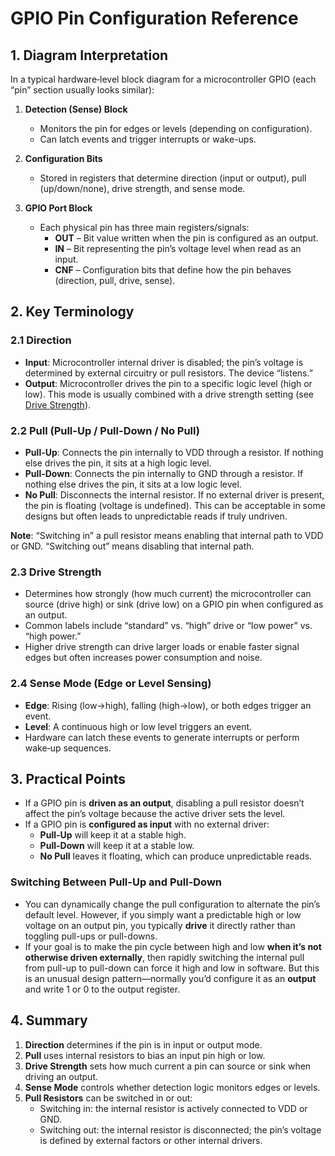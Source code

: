 # GPIO Pin Configuration Reference

## 1. Diagram Interpretation

In a typical hardware‐level block diagram for a microcontroller GPIO (each “pin” section usually looks similar):

1. **Detection (Sense) Block**  
   - Monitors the pin for edges or levels (depending on configuration).  
   - Can latch events and trigger interrupts or wake-ups.

2. **Configuration Bits**  
   - Stored in registers that determine direction (input or output), pull (up/down/none), drive strength, and sense mode.

3. **GPIO Port Block**  
   - Each physical pin has three main registers/signals:
     - **OUT** – Bit value written when the pin is configured as an output.
     - **IN** – Bit representing the pin’s voltage level when read as an input.
     - **CNF** – Configuration bits that define how the pin behaves (direction, pull, drive, sense).

## 2. Key Terminology

### 2.1 Direction
- **Input**: Microcontroller internal driver is disabled; the pin’s voltage is determined by external circuitry or pull resistors. The device “listens.”
- **Output**: Microcontroller drives the pin to a specific logic level (high or low). This mode is usually combined with a drive strength setting (see [Drive Strength](#23-drive-strength)).

### 2.2 Pull (Pull-Up / Pull-Down / No Pull)
- **Pull-Up**: Connects the pin internally to VDD through a resistor. If nothing else drives the pin, it sits at a high logic level.
- **Pull-Down**: Connects the pin internally to GND through a resistor. If nothing else drives the pin, it sits at a low logic level.
- **No Pull**: Disconnects the internal resistor. If no external driver is present, the pin is floating (voltage is undefined). This can be acceptable in some designs but often leads to unpredictable reads if truly undriven.

**Note**: “Switching in” a pull resistor means enabling that internal path to VDD or GND. “Switching out” means disabling that internal path.

### 2.3 Drive Strength
- Determines how strongly (how much current) the microcontroller can source (drive high) or sink (drive low) on a GPIO pin when configured as an output.
- Common labels include “standard” vs. “high” drive or “low power” vs. “high power.”
- Higher drive strength can drive larger loads or enable faster signal edges but often increases power consumption and noise.

### 2.4 Sense Mode (Edge or Level Sensing)
- **Edge**: Rising (low→high), falling (high→low), or both edges trigger an event.
- **Level**: A continuous high or low level triggers an event.
- Hardware can latch these events to generate interrupts or perform wake‐up sequences.

## 3. Practical Points

- If a GPIO pin is **driven as an output**, disabling a pull resistor doesn’t affect the pin’s voltage because the active driver sets the level.
- If a GPIO pin is **configured as input** with no external driver:
  - **Pull-Up** will keep it at a stable high.
  - **Pull-Down** will keep it at a stable low.
  - **No Pull** leaves it floating, which can produce unpredictable reads.

### Switching Between Pull-Up and Pull-Down
- You can dynamically change the pull configuration to alternate the pin’s default level. However, if you simply want a predictable high or low voltage on an output pin, you typically **drive** it directly rather than toggling pull-ups or pull-downs.
- If your goal is to make the pin cycle between high and low **when it’s not otherwise driven externally**, then rapidly switching the internal pull from pull-up to pull-down can force it high and low in software. But this is an unusual design pattern—normally you’d configure it as an **output** and write 1 or 0 to the output register.

## 4. Summary

1. **Direction** determines if the pin is in input or output mode.  
2. **Pull** uses internal resistors to bias an input pin high or low.  
3. **Drive Strength** sets how much current a pin can source or sink when driving an output.  
4. **Sense Mode** controls whether detection logic monitors edges or levels.  
5. **Pull Resistors** can be switched in or out:
   - Switching in: the internal resistor is actively connected to VDD or GND.
   - Switching out: the internal resistor is disconnected; the pin’s voltage is defined by external factors or other internal drivers.
